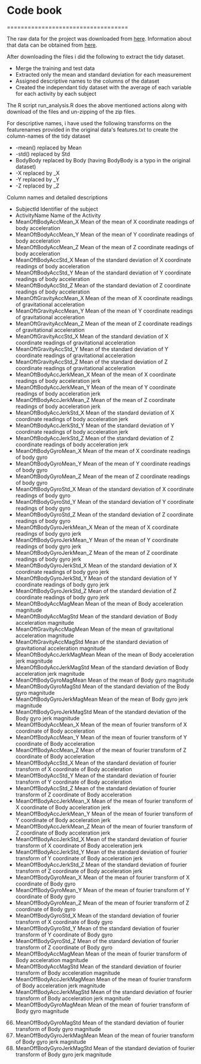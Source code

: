 # Code book
===================================

The raw data for the project was downloaded from [here](https://d396qusza40orc.cloudfront.net/getdata%2Fprojectfiles%2FUCI%20HAR%20Dataset.zip). Information about that data can be obtained from [here](http://archive.ics.uci.edu/ml/datasets/Human+Activity+Recognition+Using+Smartphones).

After downloading the files i did the following to extract the tidy dataset.
* Merge the training and test data
* Extracted only the mean and standard deviation for each measurement
* Assigned descriptive names to the columns of the dataset
* Created the independant tidy dataset with the average of each variable for each activity by each subject

The R script run_analysis.R does the above mentioned actions along with download of the files and un-zipping of the zip files. 

For descriptive names, i have used the following transforms on the featurenames provided in the original data's features.txt to create the column-names of the tidy dataset
* -mean() replaced by Mean
* -std() replaced by Std
* BodyBody replaced by Body (having BodyBody is a typo in the original dataset)
* -X replaced by _X
* -Y replaced by _Y
* -Z replaced by _Z

Column names and detailed descriptions
*	SubjectId			Identifier of the subject
*	ActivityName			Name of the Activity
*	MeanOftBodyAccMean_X		Mean of the mean of X coordinate readings of body acceleration
*	MeanOftBodyAccMean_Y		Mean of the mean of Y coordinate readings of body acceleration
*	MeanOftBodyAccMean_Z		Mean of the mean of Z coordinate readings of body acceleration
*	MeanOftBodyAccStd_X		Mean of the standard deviation of X coordinate readings of body acceleration
*	MeanOftBodyAccStd_Y		Mean of the standard deviation  of Y coordinate readings of body acceleration
*	MeanOftBodyAccStd_Z		Mean of the standard deviation  of Z coordinate readings of body acceleration
*	MeanOftGravityAccMean_X		Mean of the mean of X coordinate readings of gravitational acceleration 
*	MeanOftGravityAccMean_Y		Mean of the mean of Y coordinate readings of gravitational acceleration 
*	MeanOftGravityAccMean_Z		Mean of the mean of Z coordinate readings of gravitational acceleration 
*	MeanOftGravityAccStd_X		Mean of the standard deviation of X coordinate readings of gravitational acceleration 
*	MeanOftGravityAccStd_Y		Mean of the standard deviation of Y coordinate readings of gravitational acceleration 
*	MeanOftGravityAccStd_Z		Mean of the standard deviation of Z coordinate readings of gravitational acceleration 
*	MeanOftBodyAccJerkMean_X	Mean of the mean of X coordinate readings of body acceleration jerk 
*	MeanOftBodyAccJerkMean_Y	Mean of the mean of Y coordinate readings of body acceleration jerk 
*	MeanOftBodyAccJerkMean_Z	Mean of the mean of Z coordinate readings of body acceleration jerk 
*	MeanOftBodyAccJerkStd_X		Mean of the standard deviation of X coordinate readings of body acceleration jerk 
*	MeanOftBodyAccJerkStd_Y		Mean of the standard deviation of Y coordinate readings of body acceleration jerk 
*	MeanOftBodyAccJerkStd_Z		Mean of the standard deviation of Z coordinate readings of body acceleration jerk 
*	MeanOftBodyGyroMean_X		Mean of the mean of X coordinate readings of body gyro
*	MeanOftBodyGyroMean_Y		Mean of the mean of Y coordinate readings of body gyro
*	MeanOftBodyGyroMean_Z		Mean of the mean of Z coordinate readings of body gyro
*	MeanOftBodyGyroStd_X		Mean of the standard deviation of X coordinate readings of body gyro
*	MeanOftBodyGyroStd_Y		Mean of the standard deviation of Y coordinate readings of body gyro
*	MeanOftBodyGyroStd_Z		Mean of the standard deviation of Z coordinate readings of body gyro
*	MeanOftBodyGyroJerkMean_X	Mean of the mean of X coordinate readings of body gyro jerk
*	MeanOftBodyGyroJerkMean_Y	Mean of the mean of Y coordinate readings of body gyro jerk
*	MeanOftBodyGyroJerkMean_Z	Mean of the mean of Z coordinate readings of body gyro jerk
*	MeanOftBodyGyroJerkStd_X	Mean of the standard deviation of X coordinate readings of body gyro jerk
*	MeanOftBodyGyroJerkStd_Y	Mean of the standard deviation of Y coordinate readings of body gyro jerk
*	MeanOftBodyGyroJerkStd_Z	Mean of the standard deviation of Z coordinate readings of body gyro jerk
*	MeanOftBodyAccMagMean		Mean of the mean of Body acceleration magnitude
*	MeanOftBodyAccMagStd		Mean of the standard deviation of Body acceleration magnitude
*	MeanOftGravityAccMagMean	Mean of the mean of gravitational acceleration magnitude
*	MeanOftGravityAccMagStd		Mean of the standard deviation of gravitational acceleration magnitude
*	MeanOftBodyAccJerkMagMean	Mean of the mean of Body acceleration jerk magnitude
*	MeanOftBodyAccJerkMagStd	Mean of the standard deviation of Body acceleration jerk magnitude
*	MeanOftBodyGyroMagMean		Mean of the mean of Body gyro magnitude
*	MeanOftBodyGyroMagStd		Mean of the standard deviation of the Body gyro magnitude
*	MeanOftBodyGyroJerkMagMean	Mean of the mean of Body gyro jerk magnitude
*	MeanOftBodyGyroJerkMagStd	Mean of the standard deviation of the Body gyro jerk magnitude
*	MeanOffBodyAccMean_X		Mean of the mean of fourier transform of X coordinate of Body acceleration
*	MeanOffBodyAccMean_Y		Mean of the mean of fourier transform of Y coordinate of Body acceleration
*	MeanOffBodyAccMean_Z		Mean of the mean of fourier transform of Z coordinate of Body acceleration
*	MeanOffBodyAccStd_X		Mean of the standard deviation of fourier transform of X coordinate of Body acceleration
*	MeanOffBodyAccStd_Y		Mean of the standard deviation of fourier transform of Y coordinate of Body acceleration
*	MeanOffBodyAccStd_Z		Mean of the standard deviation of fourier transform of Z coordinate of Body acceleration
*	MeanOffBodyAccJerkMean_X	Mean of the mean of fourier transform of X coordinate of Body acceleration jerk 
*	MeanOffBodyAccJerkMean_Y	Mean of the mean of fourier transform of Y coordinate of Body acceleration jerk 
*	MeanOffBodyAccJerkMean_Z	Mean of the mean of fourier transform of Z coordinate of Body acceleration jerk
*	MeanOffBodyAccJerkStd_X		Mean of the standard deviation of fourier transform of X coordinate of Body acceleration jerk 
*	MeanOffBodyAccJerkStd_Y		Mean of the standard deviation of fourier transform of Y coordinate of Body acceleration jerk 
*	MeanOffBodyAccJerkStd_Z		Mean of the standard deviation of fourier transform of Z coordinate of Body acceleration jerk 
*	MeanOffBodyGyroMean_X		Mean of the mean of fourier transform of X coordinate of Body gyro
*	MeanOffBodyGyroMean_Y		Mean of the mean of fourier transform of Y coordinate of Body gyro
*	MeanOffBodyGyroMean_Z		Mean of the mean of fourier transform of Z coordinate of Body gyro
*	MeanOffBodyGyroStd_X		Mean of the standard deviation of fourier transform of X coordinate of Body gyro
*	MeanOffBodyGyroStd_Y		Mean of the standard deviation of fourier transform of Y coordinate of Body gyro
*	MeanOffBodyGyroStd_Z		Mean of the standard deviation of fourier transform of Z coordinate of Body gyro
*	MeanOffBodyAccMagMean		Mean of the mean of fourier transform of Body acceleration magnitude
*	MeanOffBodyAccMagStd		Mean of the standard deviation of fourier transform of Body acceleration magnitude
*	MeanOffBodyAccJerkMagMean	Mean of the mean of fourier transform of Body acceleration jerk magnitude
*	MeanOffBodyAccJerkMagStd	Mean of the standard deviation of fourier transform of Body acceleration jerk magnitude
*	MeanOffBodyGyroMagMean		Mean of the mean of fourier transform of Body gyro magnitude
66.	MeanOffBodyGyroMagStd		Mean of the standard deviation of fourier transform of Body gyro magnitude
67.	MeanOffBodyGyroJerkMagMean	Mean of the mean of fourier transform of Body gyro jerk magnitude
68.	MeanOffBodyGyroJerkMagStd	Mean of the standard deviation of fourier transform of Body gyro jerk magnitude

